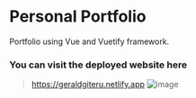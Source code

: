 # Personal Portfolio

Portfolio using Vue and Vuetify framework.
### You can visit the deployed website here

> https://geraldgiteru.netlify.app
![image](https://user-images.githubusercontent.com/28384422/200771578-cd139b97-effa-4ca6-982c-e23ea81522d2.png)
